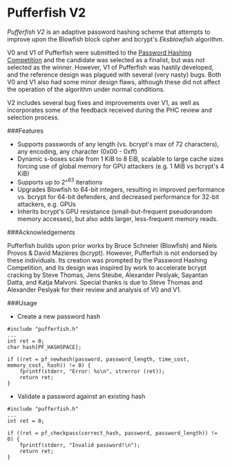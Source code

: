 Pufferfish V2
==========

_Pufferfish V2_ is an adaptive password hashing scheme that attempts to improve upon the Blowfish block cipher and bcrypt's _Eksblowfish_ algorithm. 

V0 and V1 of Pufferfish were submitted to the [Password Hashing Competition](https://password-hashing.net) and the candidate was selected as a finalist, but was not selected as the winner. However, V1 of Pufferfish was hastily developed, and the reference design was plagued with several (very nasty) bugs. Both V0 and V1 also had some minor design flaws, although these did not affect the operation of the algorithm under normal conditions. 

V2 includes several bug fixes and improvements over V1, as well as incorporates some of the feedback received during the PHC review and selection process.

###Features

* Supports passwords of any length (vs. bcrypt's max of 72 characters), any encoding, any character (0x00 - 0xff)
* Dynamic s-boxes scale from 1 KiB to 8 EiB, scalable to large cache sizes forcing use of global memory for GPU attackers (e.g. 1 MiB vs bcrypt's 4 KiB)
* Supports up to 2^<sup>63</sup> iterations
* Upgrades Blowfish to 64-bit integers, resulting in improved performance vs. bcrypt for 64-bit defenders, and decreased performance for 32-bit attackers, e.g. GPUs
* Inherits bcrypt's GPU resistance (small-but-frequent pseudorandom memory accesses), but also adds larger, less-frequent memory reads.


###Acknowledgements

Pufferfish builds upon prior works by Bruce Schneier (Blowfish) and Niels Provos & David Mazieres (bcrypt). However, Pufferfish is not endorsed by these individuals. Its creation was prompted by the Password Hashing Competition, and its design was inspired by work to accelerate bcrypt cracking by Steve Thomas, Jens Steube, Alexander Peslyak, Sayantan Datta, and Katja Malvoni. Special thanks is due to Steve Thomas and Alexander Peslyak for their review and analysis of V0 and V1.


###Usage

* Create a new password hash

```
#include "pufferfish.h"
...
int ret = 0;
char hash[PF_HASHSPACE];

if ((ret = pf_newhash(password, password_length, time_cost, memory_cost, hash)) != 0) {
    fprintf(stderr, "Error: %s\n", strerror (ret));
    return ret;
}
```

* Validate a password against an existing hash

```
#include "pufferfish.h"
...
int ret = 0;

if ((ret = pf_checkpass(correct_hash, password, password_length)) != 0) {
    fprintf(stderr, "Invalid password!\n");
    return ret;
}
```
